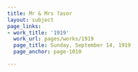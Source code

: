 ```yaml
---
title: Mr & Mrs ?asor
layout: subject
page_links:
- work_title: '1919'
  work_url: pages/works/1919
  page_title: Sunday, September 14, 1919
  page_anchor: page-1010

---
```

